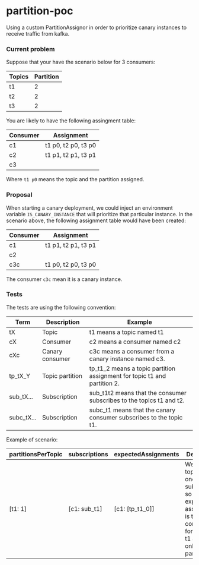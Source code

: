 # partition-poc

Using a custom PartitionAssignor in order to prioritize canary instances to receive traffic from kafka.

### Current problem

Suppose that your have the scenario below for 3 consumers:

| Topics | Partition | 
|--------|-----------|
|  t1    |     2     |
|  t2    |     2     |
|  t3    |     2     |

You are likely to have the following assingment table:

| Consumer | Assignment          |
|----------|---------------------|
| c1       | t1 p0, t2 p0, t3 p0 |
| c2       | t1 p1, t2 p1, t3 p1 |
| c3       |                     |

Where `t1 p0` means the topic and the partition assigned.

### Proposal

When starting a canary deployment, we could inject an environment variable `IS_CANARY_INSTANCE` that will prioritize that particular instance. In the scenario above, the following assignment table would have been created:

| Consumer | Assignment          |
|----------|---------------------|
| c1       | t1 p1, t2 p1, t3 p1 |
| c2       |                     |
| c3c      | t1 p0, t2 p0, t3 p0 |

The consumer `c3c` mean it is a canary instance.

### Tests

The tests are using the following convention:

| Term       | Description     | Example                                                                  |
|------------|-----------------|--------------------------------------------------------------------------|
| tX         | Topic           | t1 means a topic named t1                                                |
| cX         | Consumer        | c2 means a consumer named c2                                             |
| cXc        | Canary consumer | c3c means a consumer from a canary instance named c3.                    |
| tp_tX_Y    | Topic partition | tp_t1_2 means a topic partition assignment for topic t1 and partition 2. |
| sub_tX...  | Subscription    | sub_t1t2 means that the consumer subscribes to the topics t1 and t2.     | 
| subc_tX... | Subscription    | subc_t1 means that the canary consumer subscribes to the topic t1.       | 

Example of scenario:

| partitionsPerTopic | subscriptions | expectedAssignments | Description                                                                                                                      |
|--------------------|---------------|---------------------|----------------------------------------------------------------------------------------------------------------------------------|
| [t1: 1]            | [c1: sub_t1]  | [c1: [tp_t1_0]]     | We have one topic t1 and one subscription, so the expected assignment is the consumer for the topic t1 and the only partition 0. |

